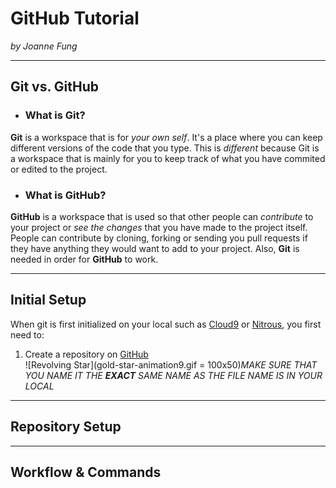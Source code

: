 # GitHub Tutorial

_by Joanne Fung_

---
## Git vs. GitHub
* ### What is Git?

 **Git** is a workspace that is for _your own self_. It's a place where you can keep different versions of the code that you type. This is _different_ because Git is a workspace that is mainly for you to keep track of what you have commited or edited to the project.

* ### What is GitHub?

 **GitHub** is a workspace that is used so that other people can _contribute_ to your project or _see the changes_ that you have made to the project itself. People can contribute by cloning, forking or sending you pull requests if they have anything they would want to add to your project. Also, **Git** is needed in order for **GitHub** to work.
    
---
## Initial Setup

When git is first initialized on your local such as [Cloud9](https://c9.io) or [Nitrous](https://nitrous.io), you first need to:

1. Create a repository on [GitHub](https://github.com)  
![Revolving Star](gold-star-animation9.gif = 100x50)_MAKE SURE THAT YOU NAME IT THE **EXACT** SAME NAME AS THE FILE NAME IS IN YOUR LOCAL_

---
## Repository Setup



---
## Workflow & Commands